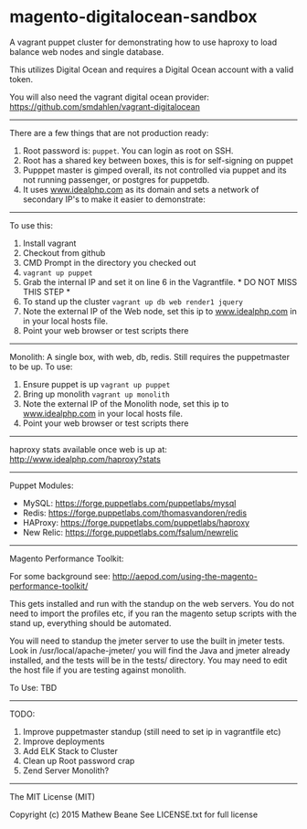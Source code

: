 # magento-digitalocean-sandbox

A vagrant puppet cluster for demonstrating how to use haproxy to load balance web nodes and single database. 

This utilizes Digital Ocean and requires a Digital Ocean account with a valid token. 

You will also need the vagrant digital ocean provider:
https://github.com/smdahlen/vagrant-digitalocean

---
There are a few things that are not production ready:

1. Root password is: `puppet`. You can login as root on SSH.
2. Root has a shared key between boxes, this is for self-signing on puppet
3. Pupppet master is gimped overall, its not controlled via puppet and its not running passenger, or postgres for puppetdb.
4. It uses www.idealphp.com as its domain and sets a network of secondary IP's to make it easier to demonstrate:

---
To use this:

1. Install vagrant
2. Checkout from github
3. CMD Prompt in the directory you checked out
4. `vagrant up puppet` 
5. Grab the internal IP and set it on line 6 in the Vagrantfile.  * DO NOT MISS THIS STEP *
6. To stand up the cluster `vagrant up db web render1 jquery`
7. Note the external IP of the Web node, set this ip to www.idealphp.com in in your local hosts file.
8. Point your web browser or test scripts there

---
Monolith: 
A single box, with web, db, redis. Still requires the puppetmaster to be up. 
To use:
1. Ensure puppet is up `vagrant up puppet`
2. Bring up monolith `vagrant up monolith`
3. Note the external IP of the Monolith node, set this ip to www.idealphp.com in your local hosts file.
4. Point your web browser or test scripts there

---
haproxy stats available once web is up at: 
http://www.idealphp.com/haproxy?stats

---
Puppet Modules:

- MySQL: https://forge.puppetlabs.com/puppetlabs/mysql
- Redis: https://forge.puppetlabs.com/thomasvandoren/redis
- HAProxy: https://forge.puppetlabs.com/puppetlabs/haproxy
- New Relic: https://forge.puppetlabs.com/fsalum/newrelic

---
Magento Performance Toolkit:

For some background see: http://aepod.com/using-the-magento-performance-toolkit/

This gets installed and run with the standup on the web servers. You do not need to import the profiles etc, if you ran the magento setup scripts with the stand up, everything should be automated.

You will need to standup the jmeter server to use the built in jmeter tests.  Look in /usr/local/apache-jmeter/ you will find the Java and jmeter already installed, and the tests will be in the tests/ directory. You may need to edit the host file if you are testing against monolith.


To Use: TBD

---
TODO:

1. Improve puppetmaster standup (still need to set ip in vagrantfile etc)
2. Improve deployments
3. Add ELK Stack to Cluster
4. Clean up Root password crap
5. Zend Server Monolith?


---
The MIT License (MIT)

Copyright (c) 2015 Mathew Beane
See LICENSE.txt for full license
